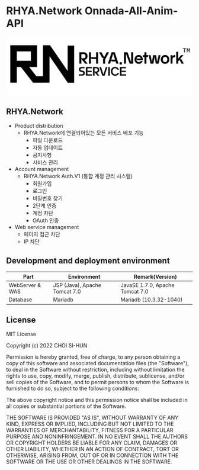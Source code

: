 RHYA.Network Onnada-All-Anim-API
===

![RHYA.Network Logo](rhya-network-logo.png)

## RHYA.Network
* Product distribution
  - RHYA.Network에 연결되어있는 모든 서비스 배포 기능
    + 파일 다운로드
    + 자동 업데이트
    + 공지사항
    + 서비스 관리
* Account management
  - RHYA.Network Auth.V1 (통합 계정 관리 시스템)
    + 회원가입
    + 로그인
    + 비밀번호 찾기
    + 2단계 인증
    + 계정 차단
    + OAuth 인증
* Web service management
  - 페이지 접근 차단
  - IP 차단

## Development and deployment environment
| Part                           | Environment                     | Remark(Version)                 |
| --------------------------     | ------------------------------- | ------------------------------- |
| WebServer & WAS                | JSP (Java), Apache Tomcat 7.0   | JavaSE 1.7.0, Apache Tomcat 7.0 |
| Database                       | Mariadb                         | Mariadb (10.3.32-1040)          |


## License
MIT License

Copyright (c) 2022 CHOI SI-HUN

Permission is hereby granted, free of charge, to any person obtaining a copy
of this software and associated documentation files (the "Software"), to deal
in the Software without restriction, including without limitation the rights
to use, copy, modify, merge, publish, distribute, sublicense, and/or sell
copies of the Software, and to permit persons to whom the Software is
furnished to do so, subject to the following conditions:

The above copyright notice and this permission notice shall be included in all
copies or substantial portions of the Software.

THE SOFTWARE IS PROVIDED "AS IS", WITHOUT WARRANTY OF ANY KIND, EXPRESS OR
IMPLIED, INCLUDING BUT NOT LIMITED TO THE WARRANTIES OF MERCHANTABILITY,
FITNESS FOR A PARTICULAR PURPOSE AND NONINFRINGEMENT. IN NO EVENT SHALL THE
AUTHORS OR COPYRIGHT HOLDERS BE LIABLE FOR ANY CLAIM, DAMAGES OR OTHER
LIABILITY, WHETHER IN AN ACTION OF CONTRACT, TORT OR OTHERWISE, ARISING FROM,
OUT OF OR IN CONNECTION WITH THE SOFTWARE OR THE USE OR OTHER DEALINGS IN THE
SOFTWARE.
